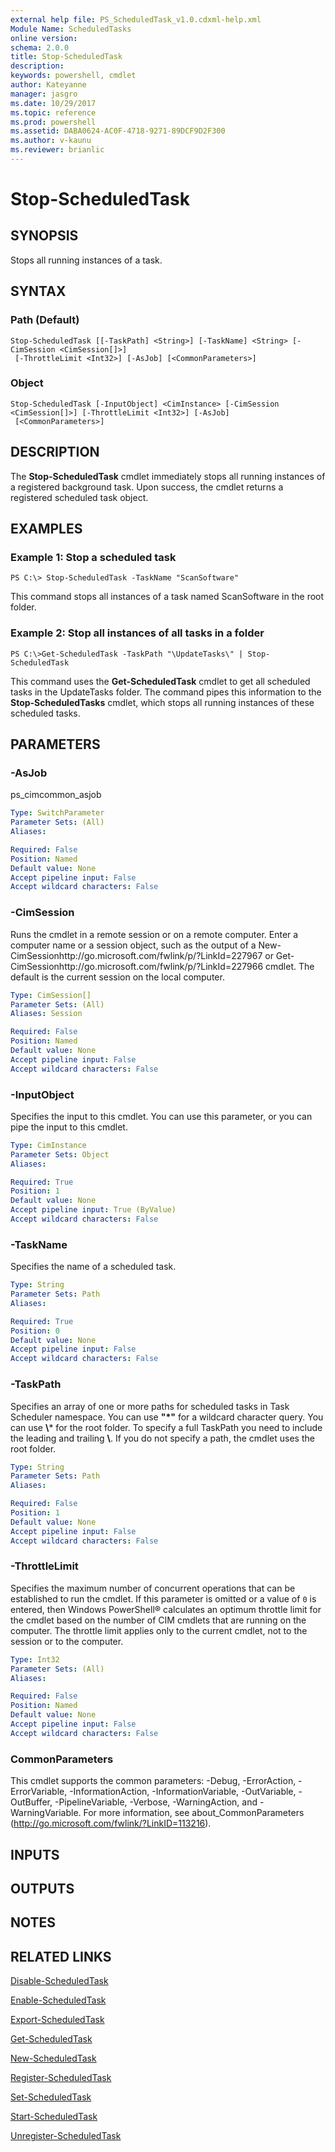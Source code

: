 ```yaml
---
external help file: PS_ScheduledTask_v1.0.cdxml-help.xml
Module Name: ScheduledTasks
online version:
schema: 2.0.0
title: Stop-ScheduledTask
description:
keywords: powershell, cmdlet
author: Kateyanne
manager: jasgro
ms.date: 10/29/2017
ms.topic: reference
ms.prod: powershell
ms.assetid: DABA0624-AC0F-4718-9271-89DCF9D2F300
ms.author: v-kaunu
ms.reviewer: brianlic
---
```


# Stop-ScheduledTask

## SYNOPSIS
Stops all running instances of a task.

## SYNTAX

### Path (Default)
```
Stop-ScheduledTask [[-TaskPath] <String>] [-TaskName] <String> [-CimSession <CimSession[]>]
 [-ThrottleLimit <Int32>] [-AsJob] [<CommonParameters>]
```

### Object
```
Stop-ScheduledTask [-InputObject] <CimInstance> [-CimSession <CimSession[]>] [-ThrottleLimit <Int32>] [-AsJob]
 [<CommonParameters>]
```

## DESCRIPTION
The **Stop-ScheduledTask** cmdlet immediately stops all running instances of a registered background task.
Upon success, the cmdlet returns a registered scheduled task object.

## EXAMPLES

### Example 1: Stop a scheduled task
```
PS C:\> Stop-ScheduledTask -TaskName "ScanSoftware"
```

This command stops all instances of a task named ScanSoftware in the root folder.

### Example 2: Stop all instances of all tasks in a folder
```
PS C:\>Get-ScheduledTask -TaskPath "\UpdateTasks\" | Stop-ScheduledTask
```

This command uses the **Get-ScheduledTask** cmdlet to get all scheduled tasks in the UpdateTasks folder.
The command pipes this information to the **Stop-ScheduledTasks** cmdlet, which stops all running instances of these scheduled tasks.

## PARAMETERS

### -AsJob
ps_cimcommon_asjob

```yaml
Type: SwitchParameter
Parameter Sets: (All)
Aliases:

Required: False
Position: Named
Default value: None
Accept pipeline input: False
Accept wildcard characters: False
```

### -CimSession
Runs the cmdlet in a remote session or on a remote computer.
Enter a computer name or a session object, such as the output of a New-CimSessionhttp://go.microsoft.com/fwlink/p/?LinkId=227967 or Get-CimSessionhttp://go.microsoft.com/fwlink/p/?LinkId=227966 cmdlet.
The default is the current session on the local computer.

```yaml
Type: CimSession[]
Parameter Sets: (All)
Aliases: Session

Required: False
Position: Named
Default value: None
Accept pipeline input: False
Accept wildcard characters: False
```

### -InputObject
Specifies the input to this cmdlet.
You can use this parameter, or you can pipe the input to this cmdlet.

```yaml
Type: CimInstance
Parameter Sets: Object
Aliases:

Required: True
Position: 1
Default value: None
Accept pipeline input: True (ByValue)
Accept wildcard characters: False
```

### -TaskName
Specifies the name of a scheduled task.

```yaml
Type: String
Parameter Sets: Path
Aliases:

Required: True
Position: 0
Default value: None
Accept pipeline input: False
Accept wildcard characters: False
```

### -TaskPath
Specifies an array of one or more paths for scheduled tasks in Task Scheduler namespace. You can use **"*"** for a wildcard character query.
You can use **\\*** for the root folder. To specify a full TaskPath you need to include the leading and trailing **\\**.
If you do not specify a path, the cmdlet uses the root folder.

```yaml
Type: String
Parameter Sets: Path
Aliases:

Required: False
Position: 1
Default value: None
Accept pipeline input: False
Accept wildcard characters: False
```

### -ThrottleLimit
Specifies the maximum number of concurrent operations that can be established to run the cmdlet.
If this parameter is omitted or a value of `0` is entered, then Windows PowerShell® calculates an optimum throttle limit for the cmdlet based on the number of CIM cmdlets that are running on the computer.
The throttle limit applies only to the current cmdlet, not to the session or to the computer.

```yaml
Type: Int32
Parameter Sets: (All)
Aliases:

Required: False
Position: Named
Default value: None
Accept pipeline input: False
Accept wildcard characters: False
```

### CommonParameters
This cmdlet supports the common parameters: -Debug, -ErrorAction, -ErrorVariable, -InformationAction, -InformationVariable, -OutVariable, -OutBuffer, -PipelineVariable, -Verbose, -WarningAction, and -WarningVariable. For more information, see about_CommonParameters (http://go.microsoft.com/fwlink/?LinkID=113216).

## INPUTS

## OUTPUTS

## NOTES

## RELATED LINKS

[Disable-ScheduledTask](./Disable-ScheduledTask.md)

[Enable-ScheduledTask](./Enable-ScheduledTask.md)

[Export-ScheduledTask](./Export-ScheduledTask.md)

[Get-ScheduledTask](./Get-ScheduledTask.md)

[New-ScheduledTask](./New-ScheduledTask.md)

[Register-ScheduledTask](./Register-ScheduledTask.md)

[Set-ScheduledTask](./Set-ScheduledTask.md)

[Start-ScheduledTask](./Start-ScheduledTask.md)

[Unregister-ScheduledTask](./Unregister-ScheduledTask.md)

